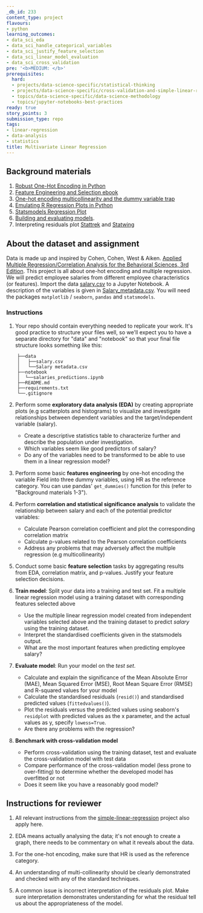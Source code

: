 ```yaml
---
_db_id: 233
content_type: project
flavours:
- python
learning_outcomes:
- data_sci_eda
- data_sci_handle_categorical_variables
- data_sci_justify_feature_selection
- data_sci_linear_model_evaluation
- data_sci_cross_validation
pre: '<b>MEDIUM: </b>'
prerequisites:
  hard:
  - projects/data-science-specific/statistical-thinking
  - projects/data-science-specific/cross-validation-and-simple-linear-regression
  - topics/data-science-specific/data-science-methodology
  - topics/jupyter-notebooks-best-practices
ready: true
story_points: 3
submission_type: repo
tags:
- linear-regression
- data-analysis
- statistics
title: Multivariate Linear Regression
---
```


## Background materials

1. [Robust One-Hot Encoding in Python](https://blog.cambridgespark.com/robust-one-hot-encoding-in-python-3e29bfcec77e)
2. [Feature Engineering and Selection ebook](http://www.feat.engineering/)
3. [One-hot encoding multicollinearity and the dummy variable trap](https://towardsdatascience.com/one-hot-encoding-multicollinearity-and-the-dummy-variable-trap-b5840be3c41a)
4. [Emulating R Regression Plots in Python](https://medium.com/@emredjan/emulating-r-regression-plots-in-python-43741952c034)
5. [Statsmodels Regression Plot](https://www.statsmodels.org/dev/examples/notebooks/generated/regression_plots.html)
6. [Building and evaluating models](https://www.ritchieng.com/machine-learning-evaluate-linear-regression-model/).
7. Interpreting residuals plot [Stattrek](https://stattrek.com/statistics/dictionary.aspx?definition=residual%20plot) and [Statwing](http://docs.statwing.com/interpreting-residual-plots-to-improve-your-regression/)

## About the dataset and assignment

Data is made up and inspired by Cohen, Cohen, West & Aiken. [Applied Multiple Regression/Correlation Analysis for the Behavioral Sciences, 3rd Edition](https://books.google.co.za/books?hl=en&lr=&id=gkalyqTMXNEC&oi=fnd&pg=PP1&dq=Applied+Multiple+Regression/Correlation+Analysis+for+the+Behavioral+Sciences+r+cran&ots=tRJUV4k7bi&sig=JlckiBj89w1rUBk1e71FKnr3Otg). This project is all about one-hot encoding and multiple regression. We will predict employee salaries from different employee characteristics (or features).
Import the data [salary.csv](salary.csv) to a Jupyter Notebook. A description of the variables is given in [Salary_metadata.csv](Salary_metadata.csv). You will need the packages `matplotlib` / `seaborn`, `pandas` and `statsmodels`.

### Instructions

1. Your repo should contain everything needed to replicate your work. It's good practice to structure your files well, so we'll expect you to have a separate directory for "data" and "notebook" so that your final file structure looks something like this:
```
    ├──data
    │   ├──salary.csv
    │   └──Salary metadata.csv 
    ├──notebook
    │  └──salaries_predictions.ipynb
    ├──README.md
    ├──requirements.txt
    └──.gitignore
```
2. Perform some **exploratory data analysis (EDA)** by creating appropriate plots (e.g scatterplots and histograms) to visualize and investigate relationships between dependent variables and the target/independent variable (salary).

    - Create a descriptive statistics table to characterize further and describe the population under investigation.
    - Which variables seem like good predictors of salary?
    - Do any of the variables need to be transformed to be able to use them in a linear regression model?

3. Perform some basic **features engineering** by one-hot encoding the variable Field into three dummy variables, using HR as the reference category. You can use pandas' `get_dummies()` function for this (refer to "Background materials 1-3").

4. Perform **correlation and statistical significance analysis** to validate the relationship between salary and each of the potential predictor variables:

    - Calculate Pearson correlation coefficient and plot the corresponding correlation matrix
    - Calculate p-values related to the Pearson correlation coefficients
    - Address any problems that may adversely affect the multiple regression (e.g multicollinearity)


5. Conduct some basic **feature selection** tasks by aggregating results from EDA, correlation matrix, and p-values. Justify your feature selection decisions.

6. **Train model**: Split your data into a training and test set. Fit a multiple linear regression model using a training dataset with corresponding features selected above
   
    - Use the multiple linear regression model created from independent variables selected above and the training dataset to predict _salary_ using the training dataset.
    - Interpret the standardised coefficients given in the statsmodels output.
    - What are the most important features when predicting employee salary?


7. **Evaluate model**: Run your model on the _test set_.

    - Calculate and explain the significance of the Mean Absolute Error (MAE), Mean Squared Error (MSE), Root Mean Square Error (RMSE) and R-squared values for your model
    - Calculate the standardised residuals (`resid()`) and standardised predicted values (`fittedvalues()`).
    - Plot the residuals versus the predicted values using seaborn's `residplot` with predicted values as the x parameter, and the actual values as y, specify `lowess=True`.
    - Are there any problems with the regression?


8. **Benchmark with cross-validation model**

    - Perform cross-validation using the training dataset, test and evaluate the cross-validation model with test data
    - Compare performance of the cross-validation model (less prone to over-fitting) to determine whether the developed model has overfitted or not
    - Does it seem like you have a reasonably good model?

## Instructions for reviewer

1. All relevant instructions from the [simple-linear-regression](http://syllabus.africacode.net/projects/data-science-specific/cross-validation-and-simple-linear-regression/index.html) project also apply here.

2. EDA means actually analysing the data; it's not enough to create a graph, there needs to be commentary on what it reveals about the data.

3. For the one-hot encoding, make sure that HR is used as the reference category.

4. An understanding of multi-collinearity should be clearly demonstrated and checked with any of the standard techniques.

5. A common issue is incorrect interpretation of the residuals plot. Make sure interpretation demonstrates understanding for what the residual tell us about the appropriateness of the model.
